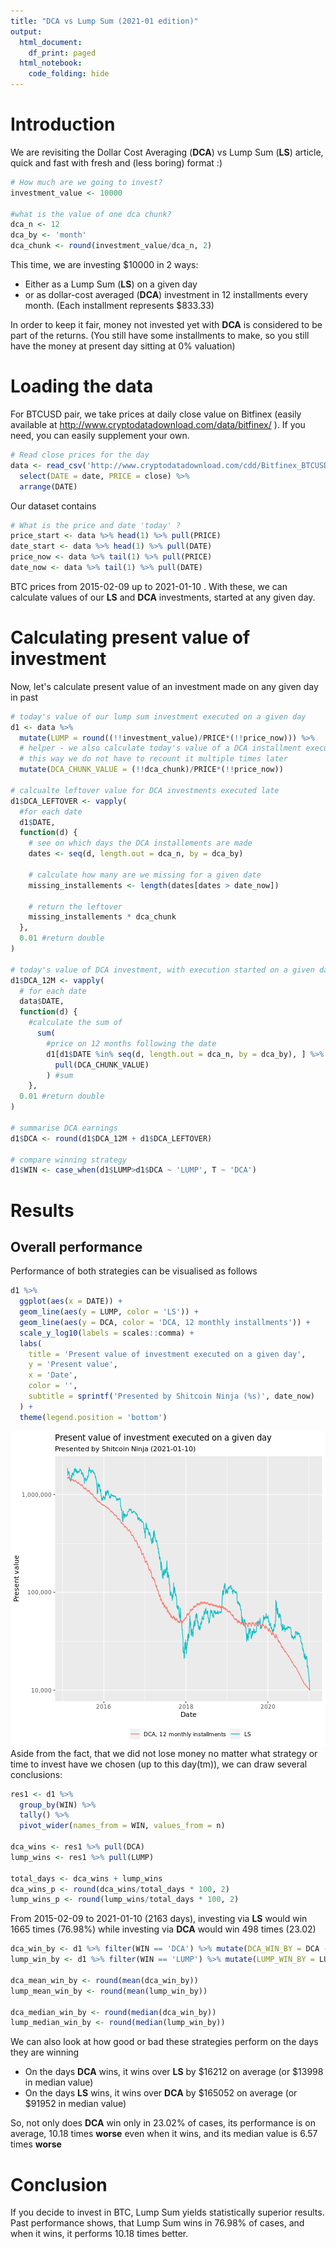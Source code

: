 ```yaml
---
title: "DCA vs Lump Sum (2021-01 edition)"
output:
  html_document:
    df_print: paged
  html_notebook:
    code_folding: hide
---
```




# Introduction

We are revisiting the Dollar Cost Averaging (**DCA**) vs Lump Sum (**LS**) article, quick and fast with fresh and (less boring) format :)


```r
# How much are we going to invest?
investment_value <- 10000

#what is the value of one dca chunk?
dca_n <- 12
dca_by <- 'month'
dca_chunk <- round(investment_value/dca_n, 2)
```

This time, we are investing $10000 in 2 ways:

* Either as a Lump Sum (**LS**) on a given day
* or as dollar-cost averaged (**DCA**) investment in 12 installments every month. (Each installment represents $833.33)

In order to keep it fair, money not invested yet with **DCA** is considered to be part of the returns. (You still have some installments to make, so you still have the money at present day sitting at 0% valuation) 

# Loading the data
For BTCUSD pair, we take prices at daily close value on Bitfinex (easily available at http://www.cryptodatadownload.com/data/bitfinex/ ). If you need, you can easily supplement your own.


```r
# Read close prices for the day
data <- read_csv('http://www.cryptodatadownload.com/cdd/Bitfinex_BTCUSD_d.csv', skip = 1) %>% 
  select(DATE = date, PRICE = close) %>% 
  arrange(DATE)
```

Our dataset contains


```r
# What is the price and date 'today' ?
price_start <- data %>% head(1) %>% pull(PRICE)
date_start <- data %>% head(1) %>% pull(DATE)
price_now <- data %>% tail(1) %>% pull(PRICE)
date_now <- data %>% tail(1) %>% pull(DATE)
```

BTC prices from 2015-02-09 up to 2021-01-10 . With these, we can calculate values of our **LS** and **DCA** investments, started at any given day.

# Calculating present value of investment

Now, let's calculate present value of an investment made on any given day in past


```r
# today's value of our lump sum investment executed on a given day
d1 <- data %>% 
  mutate(LUMP = round((!!investment_value)/PRICE*(!!price_now))) %>%
  # helper - we also calculate today's value of a DCA installment executed on this day
  # this way we do not have to recount it multiple times later
  mutate(DCA_CHUNK_VALUE = (!!dca_chunk)/PRICE*(!!price_now))

# calcualte leftover value for DCA investments executed late
d1$DCA_LEFTOVER <- vapply(
  #for each date
  d1$DATE,
  function(d) {
    # see on which days the DCA installements are made
    dates <- seq(d, length.out = dca_n, by = dca_by)
    
    # calculate how many are we missing for a given date
    missing_installements <- length(dates[dates > date_now])
    
    # return the leftover
    missing_installements * dca_chunk
  },
  0.01 #return double
)

# today's value of DCA investment, with execution started on a given day 
d1$DCA_12M <- vapply(
  # for each date
  data$DATE, 
  function(d) {
    #calculate the sum of
      sum(
        #price on 12 months following the date
        d1[d1$DATE %in% seq(d, length.out = dca_n, by = dca_by), ] %>% 
          pull(DCA_CHUNK_VALUE)
        ) #sum
    },
  0.01 #return double
)

# summarise DCA earnings
d1$DCA <- round(d1$DCA_12M + d1$DCA_LEFTOVER)

# compare winning strategy
d1$WIN <- case_when(d1$LUMP>d1$DCA ~ 'LUMP', T ~ 'DCA')
```

# Results

## Overall performance

Performance of both strategies can be visualised as follows


```r
d1 %>% 
  ggplot(aes(x = DATE)) +
  geom_line(aes(y = LUMP, color = 'LS')) +
  geom_line(aes(y = DCA, color = 'DCA, 12 monthly installments')) +
  scale_y_log10(labels = scales::comma) +
  labs(
    title = 'Present value of investment executed on a given day',
    y = 'Present value',
    x = 'Date',
    color = '',
    subtitle = sprintf('Presented by Shitcoin Ninja (%s)', date_now)
  ) +
  theme(legend.position = 'bottom')
```

![plot of chunk unnamed-chunk-4](lump-vs-dca//unnamed-chunk-4-1.png)
Aside from the fact, that we did not lose money no matter what strategy or time to invest have we chosen (up to this day(tm)), we can draw several conclusions:


```r
res1 <- d1 %>% 
  group_by(WIN) %>% 
  tally() %>% 
  pivot_wider(names_from = WIN, values_from = n)

dca_wins <- res1 %>% pull(DCA)
lump_wins <- res1 %>% pull(LUMP)

total_days <- dca_wins + lump_wins
dca_wins_p <- round(dca_wins/total_days * 100, 2)
lump_wins_p <- round(lump_wins/total_days * 100, 2)
```

From 2015-02-09 to 2021-01-10 (2163 days), investing via **LS** would win 1665 times (76.98%) while investing via **DCA** would win 498 times (23.02)


```r
dca_win_by <- d1 %>% filter(WIN == 'DCA') %>% mutate(DCA_WIN_BY = DCA - LUMP) %>% pull(DCA_WIN_BY)
lump_win_by <- d1 %>% filter(WIN == 'LUMP') %>% mutate(LUMP_WIN_BY = LUMP - DCA) %>% pull(LUMP_WIN_BY)

dca_mean_win_by <- round(mean(dca_win_by))
lump_mean_win_by <- round(mean(lump_win_by))

dca_median_win_by <- round(median(dca_win_by))
lump_median_win_by <- round(median(lump_win_by))
```

We can also look at how good or bad these strategies perform on the days they are winning

* On the days **DCA** wins, it wins over **LS** by $16212 on average (or $13998 in median value)
* On the days **LS** wins, it wins over **DCA** by $165052 on average (or $91952 in median value)

So, not only does **DCA** win only in 23.02% of cases, its performance is on average, 10.18 times **worse** even when it wins, and its median value is 6.57 times **worse**

# Conclusion

If you decide to invest in BTC, Lump Sum yields statistically superior results. Past performance shows, that Lump Sum wins in 76.98% of cases, and when it wins, it performs 10.18 times better.



